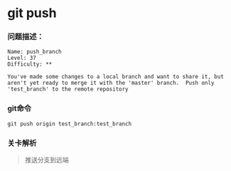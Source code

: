# git push

### 问题描述：

```text
Name: push_branch
Level: 37
Difficulty: **

You've made some changes to a local branch and want to share it, but aren't yet ready to merge it with the 'master' branch.  Push only 'test_branch' to the remote repository
```

### git命令

```shell
git push origin test_branch:test_branch
```

### 关卡解析

> 推送分支到远端